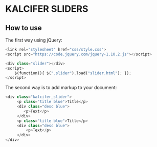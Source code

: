 # KALCIFER SLIDERS

## How to use

The first way using jQuery:

```python
<link rel="stylesheet" href="css/style.css">
<script src="https://code.jquery.com/jquery-1.10.2.js"></script>
```
```python
<div class="slider"></div>
<script>
    $(function(){ $(".slider").load("slider.html"); });
</script>
```
The second way is to add markup to your document:
```python
<div class="kalcifer_slider">
     <p class="title blue">Title</p>
     <div class="desc blue">            
        <p>Text</p>
     </div>
     <p class="title blue">Title</p>
     <div class="desc blue">
         <p>Text</p>
     </div>
</div> 
```
